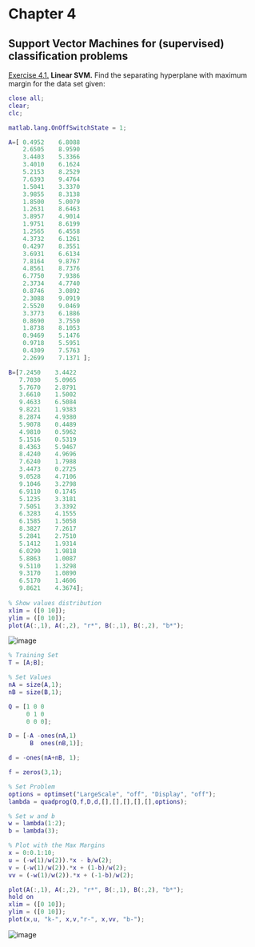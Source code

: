 # Chapter 4

## Support Vector Machines for (supervised) classification problems

[Exercise 4.1.](https://github.com/MarshaGomez/Optimization-Matlab-Exams/blob/master/Practice/Chapter%204/Exercise_4_1.mlx) **Linear SVM.** Find the separating hyperplane with maximum margin for the data set given:

````matlab
close all;
clear;
clc;

matlab.lang.OnOffSwitchState = 1;

A=[ 0.4952    6.8088    
    2.6505    8.9590    
    3.4403    5.3366    
    3.4010    6.1624    
    5.2153    8.2529    
    7.6393    9.4764    
    1.5041    3.3370    
    3.9855    8.3138    
    1.8500    5.0079    
    1.2631    8.6463    
    3.8957    4.9014    
    1.9751    8.6199    
    1.2565    6.4558    
    4.3732    6.1261    
    0.4297    8.3551    
    3.6931    6.6134    
    7.8164    9.8767    
    4.8561    8.7376    
    6.7750    7.9386    
    2.3734    4.7740 
    0.8746    3.0892  
    2.3088    9.0919   
    2.5520    9.0469  
    3.3773    6.1886  
    0.8690    3.7550   
    1.8738    8.1053   
    0.9469    5.1476   
    0.9718    5.5951   
    0.4309    7.5763   
    2.2699    7.1371 ];

B=[7.2450    3.4422
   7.7030    5.0965 
   5.7670    2.8791 
   3.6610    1.5002  
   9.4633    6.5084
   9.8221    1.9383 
   8.2874    4.9380 
   5.9078    0.4489 
   4.9810    0.5962 
   5.1516    0.5319 
   8.4363    5.9467  
   8.4240    4.9696  
   7.6240    1.7988
   3.4473    0.2725 
   9.0528    4.7106  
   9.1046    3.2798   
   6.9110    0.1745  
   5.1235    3.3181  
   7.5051    3.3392  
   6.3283    4.1555   
   6.1585    1.5058
   8.3827    7.2617 
   5.2841    2.7510 
   5.1412    1.9314
   6.0290    1.9818  
   5.8863    1.0087  
   9.5110    1.3298 
   9.3170    1.0890  
   6.5170    1.4606   
   9.8621    4.3674]; 
   
% Show values distribution
xlim = ([0 10]);
ylim = ([0 10]);
plot(A(:,1), A(:,2), "r*", B(:,1), B(:,2), "b*");
````

![image](https://github.com/MarshaGomez/Optimization-Matlab-Exams/blob/master/Practice/img/Chapter_4_1_1.png)

````matlab
% Training Set
T = [A;B];

% Set Values
nA = size(A,1);
nB = size(B,1);

Q = [1 0 0
     0 1 0
     0 0 0];

D = [-A -ones(nA,1)
      B  ones(nB,1)];

d = -ones(nA+nB, 1);

f = zeros(3,1);

% Set Problem
options = optimset("LargeScale", "off", "Display", "off");
lambda = quadprog(Q,f,D,d,[],[],[],[],[],options);

% Set w and b
w = lambda(1:2);
b = lambda(3);

% Plot with the Max Margins 
x = 0:0.1:10;
u = (-w(1)/w(2)).*x - b/w(2);
v = (-w(1)/w(2)).*x + (1-b)/w(2);
vv = (-w(1)/w(2)).*x + (-1-b)/w(2);

plot(A(:,1), A(:,2), "r*", B(:,1), B(:,2), "b*");
hold on
xlim = ([0 10]);
ylim = ([0 10]);
plot(x,u, "k-", x,v,"r-", x,vv, "b-");
````

![image](https://github.com/MarshaGomez/Optimization-Matlab-Exams/blob/master/Practice/img/Chapter_4_1_2.png)


